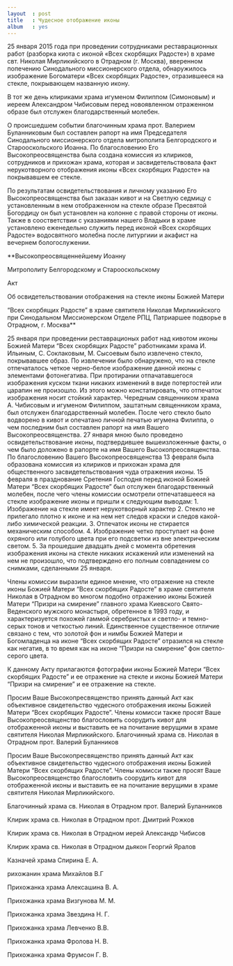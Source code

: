 ```yaml
---
layout  : post
title   : Чудесное отображение иконы 
album   : yes
---
```

25 января 2015 года при проведении сотрудниками реставрационных работ (разборка киота с иконой «Всех скорбящих Радосте») в храме свт. Николая Мирликийского в Отрадном (г. Москва), вверенном попечению Синодального миссионерского отдела, обнаружилось изображение Богоматери «Всех скорбящих Радосте», отразившееся на стекле, покрывающем названную икону.

В тот же день клириками храма игуменом Филиппом (Симоновым)  и иереем Александром Чибисовым перед новоявленном отраженном образе был отслужен благодарственный молебен. 

О происшедшем событии благочинным храма прот. Валерием Буланниковым был составлен рапорт на имя Председателя Синодального миссионерского отдела митрополита Белгородского и Старооскольского Иоанна. По благословению Его Высокопреосвященства была создана комиссия из клириков, сотрудников и прихожан храма, которая и засвидетельствовала факт нерукотворного отображения иконы «Всех скорбящих Радосте» на покрывавшем ее стекле.

По результатам освидетельствования и личному указанию Его Высокопреосвященства был заказан кивот и на Светлую седмицу с установленным в нем отображенном на стекле образе Пресвятой Богордицу он был установлен на колонне с правой стороны от иконы. Также в соостветствии с указаниями нашего Владыки в храме установлено еженедельно служить перед иконой «Всех скорбящих Радосте» водосвятного молебна после литургиии и акафист на вечернем бологослужении.

**Высокопреосвященнейшему  Иоанну  

Митрополиту Белгородскому и Старооскольскому  

Акт  

Об освидетельствовании отображения на стекле иконы Божией Матери  

 “Всех скорбящих Радосте” в храме святителя Николая Мирликийского при Синодальном Миссионерском Отделе РПЦ, Патриаршее подворье в Отрадном, г. Москва**

25 января при проведении реставрационых работ над кивотом иконы Божией Матери “Всех скорбящих Радосте” работниками храма И. Ильиным, С. Соклаковым, М. Сысоевым было извлечено стекло, покрывавшее образ. По извлечении было обнаружено, что на стекле отпечаталось четкое черно-белое изображение данной иконы с элементами фотонегатива. При протирании отпачатавшегося изображения куском ткани никаких изменений в виде потертостей или царапин не произошло. Из этого можно констатировать, что отпечаток изображения носит стойкий характер. Чередным священником храма А. Чибисовым и игуменом Филиппом, заштатным священником храма, был отслужен благодарственный молебен. После чего стекло было водворено в кивот и опечатано личной печатью игумена Филиппа, о чем последним был составлен рапорт на имя Вашего Высокопреосвященства. 27 января мною было проведено освидетельствование иконы, подтвердившее вышеизложенные факты, о чем было доложено в рапорте на имя Вашего Высокопреосвященства.
	По благословению Вашего Высокопреосвященства 13 февраля была образована комиссия из клириков и прихожан храма для общественного засвидетельствования чуда отражения иконы. 
	15 февраля в празднование Сретения Господня перед иконой Божией Матери “Всех скорбящих Радосте” был отслужен благодарственный молебен, после чего члены комиссии осмотрели отпечатавшееся на стекле изображение иконы и пришли к следующим выводам:
	1. Изображение на стекле имеет нерукотворный характер
	2. Стекло не прилегало плотно к иконе и на нем нет следов краски и следов какой-либо химической реакции.
	3. Отпечаток иконы не стирается механическим способом.
	4. Изображение четко проступает на фоне охряного или голубого цвета при его подсветки из вне электрическим светом.
	5. За прошедшие двадцать дней с момента обретения изображения иконы на стекле никаких искажений или изменений на нем не произошло, что подтверждено его полным совпадением со снимками, сделанными 25 января. 
	
Члены комиссии выразили единое мнение, что отражение на стекле иконы Божией Матери “Всех скорбящих Радосте” в храме святителя Николая в Отрадном во многом подобно отражению иконы  Божией Матери “Призри на смирение” главного храма Киевского Свято-Веденского мужского монастыря, обретенное в 1993 году, и характеризуется похожей гаммой серебристых и светло- и темно-серых тонов и четкостью линий. Единственное существенное отличие связано с тем, что золотой фон и нимбы Божией Матери и Богомладенца на иконе “Всех скорбящих Радосте” отразился на стекле как негатив, в то время как на иконе “Призри на смирение” фон светло-серого цвета. 

К данному Акту прилагаются фотографии иконы Божией Матери “Всех скорбящих Радосте” и ее отражение на стекле и иконы  Божией Матери “Призри на смирение” и ее отражение на стекле.

 Просим Ваше Высокопресвященство принять данный Акт как объективное свидетельство чудесного отображения иконы Божией Матери “Всех скорбящих Радосте”. Члены комисси также просят Ваше Высокопреосвященство благословить соорудить кивот для отображенной иконы  и выставить ее на почитание верущими в храме святителя Николая Мирликийского.
Благочинный храма св. Николая в Отрадном прот. Валерий Буланников

Просим Ваше Высокопресвященство принять данный Акт как объективное свидетельство чудесного отображения иконы Божией Матери “Всех скорбящих Радосте”. Члены комисси также просят Ваше Высокопреосвященство благословить соорудить кивот для отображенной иконы  и выставить ее на почитание верущими в храме святителя Николая Мирликийского.

Благочинный храма св. Николая в Отрадном прот. Валерий Буланников

Клирик храма св. Николая в Отрадном прот. Дмитрий Рожков

Клирик храма св. Николая в Отрадном иерей Александр Чибисов

Клирик храма св. Николая в Отрадном дьякон Георгий Яралов

Казначей храма Спирина Е. А.

рихожанин храма Михайлов В.Г	

Прихожанка храма Алексашина В. А.

Прихожанка храма Визгунова М. М.

Прихожанка храма Звездина Н. Г.

Прихожанка храма Левченко В.В.

Прихожанка храма Фролова Н. В.

Прихожанка храма Фрумсон Г. В.

